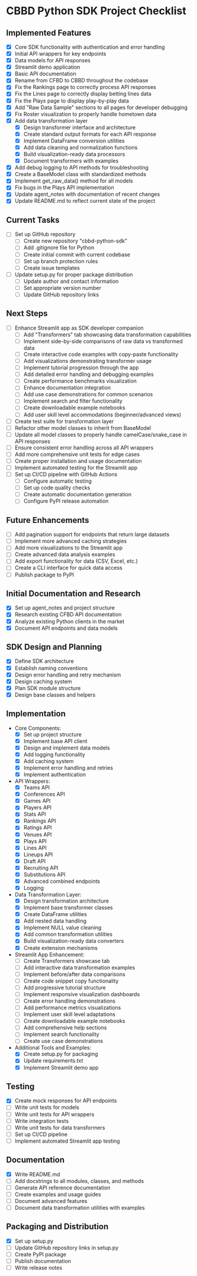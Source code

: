 # CBBD Python SDK Project Checklist

## Implemented Features
- [x] Core SDK functionality with authentication and error handling
- [x] Initial API wrappers for key endpoints
- [x] Data models for API responses
- [x] Streamlit demo application
- [x] Basic API documentation
- [x] Rename from CFBD to CBBD throughout the codebase
- [x] Fix the Rankings page to correctly process API responses
- [x] Fix the Lines page to correctly display betting lines data
- [x] Fix the Plays page to display play-by-play data
- [x] Add "Raw Data Sample" sections to all pages for developer debugging
- [x] Fix Roster visualization to properly handle hometown data
- [x] Add data transformation layer
  - [x] Design transformer interface and architecture
  - [x] Create standard output formats for each API response
  - [x] Implement DataFrame conversion utilities
  - [x] Add data cleaning and normalization functions
  - [x] Build visualization-ready data processors
  - [x] Document transformers with examples
- [x] Add debug logging to API methods for troubleshooting
- [x] Create a BaseModel class with standardized methods
- [x] Implement get_raw_data() method for all models
- [x] Fix bugs in the Plays API implementation
- [x] Update agent_notes with documentation of recent changes
- [x] Update README.md to reflect current state of the project

## Current Tasks
- [ ] Set up GitHub repository
  - [ ] Create new repository "cbbd-python-sdk"
  - [ ] Add .gitignore file for Python
  - [ ] Create initial commit with current codebase
  - [ ] Set up branch protection rules
  - [ ] Create issue templates
- [ ] Update setup.py for proper package distribution
  - [ ] Update author and contact information
  - [ ] Set appropriate version number
  - [ ] Update GitHub repository links

## Next Steps
- [ ] Enhance Streamlit app as SDK developer companion
  - [ ] Add "Transformers" tab showcasing data transformation capabilities
  - [ ] Implement side-by-side comparisons of raw data vs transformed data
  - [ ] Create interactive code examples with copy-paste functionality
  - [ ] Add visualizations demonstrating transformer usage
  - [ ] Implement tutorial progression through the app
  - [ ] Add detailed error handling and debugging examples
  - [ ] Create performance benchmarks visualization
  - [ ] Enhance documentation integration
  - [ ] Add use case demonstrations for common scenarios
  - [ ] Implement search and filter functionality
  - [ ] Create downloadable example notebooks
  - [ ] Add user skill level accommodations (beginner/advanced views)
- [ ] Create test suite for transformation layer
- [ ] Refactor other model classes to inherit from BaseModel
- [ ] Update all model classes to properly handle camelCase/snake_case in API responses
- [ ] Ensure consistent error handling across all API wrappers
- [ ] Add more comprehensive unit tests for edge cases
- [ ] Create proper installation and usage documentation
- [ ] Implement automated testing for the Streamlit app
- [ ] Set up CI/CD pipeline with GitHub Actions
  - [ ] Configure automatic testing
  - [ ] Set up code quality checks
  - [ ] Create automatic documentation generation
  - [ ] Configure PyPI release automation

## Future Enhancements
- [ ] Add pagination support for endpoints that return large datasets
- [ ] Implement more advanced caching strategies
- [ ] Add more visualizations to the Streamlit app
- [ ] Create advanced data analysis examples
- [ ] Add export functionality for data (CSV, Excel, etc.)
- [ ] Create a CLI interface for quick data access
- [ ] Publish package to PyPI

## Initial Documentation and Research
- [x] Set up agent_notes and project structure
- [x] Research existing CFBD API documentation
- [x] Analyze existing Python clients in the market
- [x] Document API endpoints and data models

## SDK Design and Planning
- [x] Define SDK architecture
- [x] Establish naming conventions
- [x] Design error handling and retry mechanism
- [x] Design caching system
- [x] Plan SDK module structure
- [x] Design base classes and helpers

## Implementation
- Core Components:
  - [x] Set up project structure
  - [x] Implement base API client
  - [x] Design and implement data models
  - [x] Add logging functionality
  - [x] Add caching system
  - [x] Implement error handling and retries
  - [x] Implement authentication

- API Wrappers:
  - [x] Teams API
  - [x] Conferences API
  - [x] Games API
  - [x] Players API
  - [x] Stats API
  - [x] Rankings API
  - [x] Ratings API
  - [x] Venues API
  - [x] Plays API
  - [x] Lines API 
  - [x] Lineups API
  - [x] Draft API
  - [x] Recruiting API
  - [x] Substitutions API
  - [x] Advanced combined endpoints
  - [x] Logging

- Data Transformation Layer:
  - [x] Design transformation architecture
  - [x] Implement base transformer classes
  - [x] Create DataFrame utilities
  - [x] Add nested data handling
  - [x] Implement NULL value cleaning
  - [x] Add common transformation utilities
  - [x] Build visualization-ready data converters
  - [x] Create extension mechanisms 

- Streamlit App Enhancement:
  - [ ] Create Transformers showcase tab
  - [ ] Add interactive data transformation examples
  - [ ] Implement before/after data comparisons
  - [ ] Create code snippet copy functionality
  - [ ] Add progressive tutorial structure
  - [ ] Implement responsive visualization dashboards
  - [ ] Create error handling demonstrations
  - [ ] Add performance metrics visualizations
  - [ ] Implement user skill level adaptations
  - [ ] Create downloadable example notebooks
  - [ ] Add comprehensive help sections
  - [ ] Implement search functionality
  - [ ] Create use case demonstrations

- Additional Tools and Examples:
  - [x] Create setup.py for packaging
  - [x] Update requirements.txt
  - [x] Implement Streamlit demo app

## Testing
- [x] Create mock responses for API endpoints
- [ ] Write unit tests for models
- [ ] Write unit tests for API wrappers
- [ ] Write integration tests
- [ ] Write unit tests for data transformers
- [ ] Set up CI/CD pipeline
- [ ] Implement automated Streamlit app testing

## Documentation
- [x] Write README.md
- [ ] Add docstrings to all modules, classes, and methods
- [ ] Generate API reference documentation
- [ ] Create examples and usage guides
- [ ] Document advanced features
- [ ] Document data transformation utilities with examples

## Packaging and Distribution
- [x] Set up setup.py
- [ ] Update GitHub repository links in setup.py
- [ ] Create PyPI package
- [ ] Publish documentation
- [ ] Write release notes 